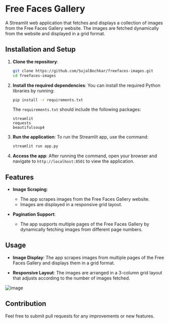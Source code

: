 
# Free Faces Gallery

A Streamlit web application that fetches and displays a collection of images from the Free Faces Gallery website. The images are fetched dynamically from the website and displayed in a grid format.

## Installation and Setup

1. **Clone the repository**:
   ```bash
   git clone https://github.com/SujalBochkar/freefaces-images.git
   cd freefaces-images
   ```

2. **Install the required dependencies**:
   You can install the required Python libraries by running:
   ```bash
   pip install -r requirements.txt
   ```
   The `requirements.txt` should include the following packages:
   ```
   streamlit
   requests
   beautifulsoup4
   ```

3. **Run the application**:
   To run the Streamlit app, use the command:
   ```bash
   streamlit run app.py
   ```

4. **Access the app**:
   After running the command, open your browser and navigate to `http://localhost:8501` to view the application.

## Features

- **Image Scraping**: 
  - The app scrapes images from the Free Faces Gallery website.
  - Images are displayed in a responsive grid layout.
  
- **Pagination Support**: 
  - The app supports multiple pages of the Free Faces Gallery by dynamically fetching images from different page numbers.

## Usage

- **Image Display**: 
  The app scrapes images from multiple pages of the Free Faces Gallery and displays them in a grid format.
  
- **Responsive Layout**: 
  The images are arranged in a 3-column grid layout that adjusts according to the number of images fetched.

  
![image](https://github.com/user-attachments/assets/c1e020cc-b7d2-4350-bc14-44452099e9dc)

## Contribution

Feel free to submit pull requests for any improvements or new features.
